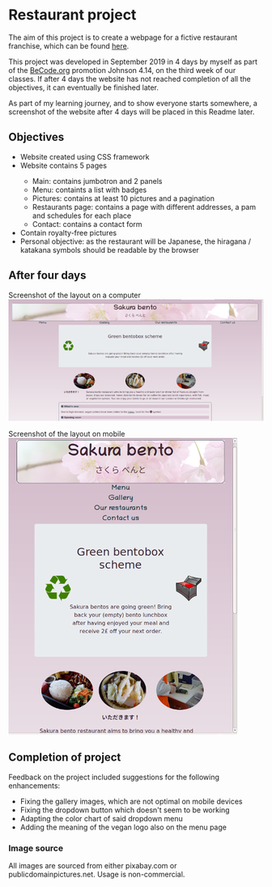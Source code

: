 # Restaurant project

The aim of this project is to create a webpage for a fictive restaurant franchise, which can be found <a href="https://0ctavia.github.io/restaurant/">here</a>.

This project was developed in September 2019 in 4 days by myself as part of the <a href="https://www.becode.org/">BeCode.org</a> promotion Johnson 4.14, on the third week of our classes. If after 4 days the website has not reached completion of all the objectives, it can eventually be finished later.

As part of my learning journey, and to show everyone starts somewhere, a screenshot of the website after 4 days will be placed in this Readme later.

<h2>Objectives</h2>
<ul>
    <li>Website created using CSS framework</li>
    <li>Website contains 5 pages</li>
        <ul>
            <li>Main: contains jumbotron and 2 panels</li>
            <li>Menu: containts a list with badges</li>
            <li>Pictures: contains at least 10 pictures and a pagination</li>
            <li>Restaurants page: contains a page with different addresses, a pam and schedules for each place</li>
            <li>Contact: contains a contact form</li>
        </ul>
    <li>Contain royalty-free pictures</li>
    <li>Personal objective: as the restaurant will be Japanese, the hiragana / katakana symbols should be readable by the browser</li>
</ul>

<h2>After four days</h2>
Screenshot of the layout on a computer
<br>
<img src="https://github.com/0ctavia/restaurant/blob/master/assets/images/indexscreenshot.png?raw=true">

Screenshot of the layout on mobile
<br>
<img src="https://github.com/0ctavia/restaurant/blob/master/assets/images/indexmobilescreenshot.png?raw=true">

<h2>Completion of project</h2>
Feedback on the project included suggestions for the following enhancements:
<ul>
<li>Fixing the gallery images, which are not optimal on mobile devices</li>
<li>Fixing the dropdown button which doesn't seem to be working</li>
<li>Adapting the color chart of said dropdown menu</li>
<li>Adding the meaning of the vegan logo also on the menu page</li>
</ul>


<h3>Image source</h3>
All images are sourced from either pixabay.com or publicdomainpictures.net. Usage is non-commercial.
